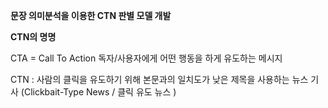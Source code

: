 **문장 의미분석을 이용한 
CTN 판별 모델 개발**

**CTN의 명명**

CTA = Call To Action
독자/사용자에게 어떤 행동을 하게 유도하는 메시지

CTN : 사람의 클릭을 유도하기 위해 본문과의 일치도가 낮은 제목을 사용하는 뉴스 기사
(Clickbait-Type News / 클릭 유도 뉴스 )


